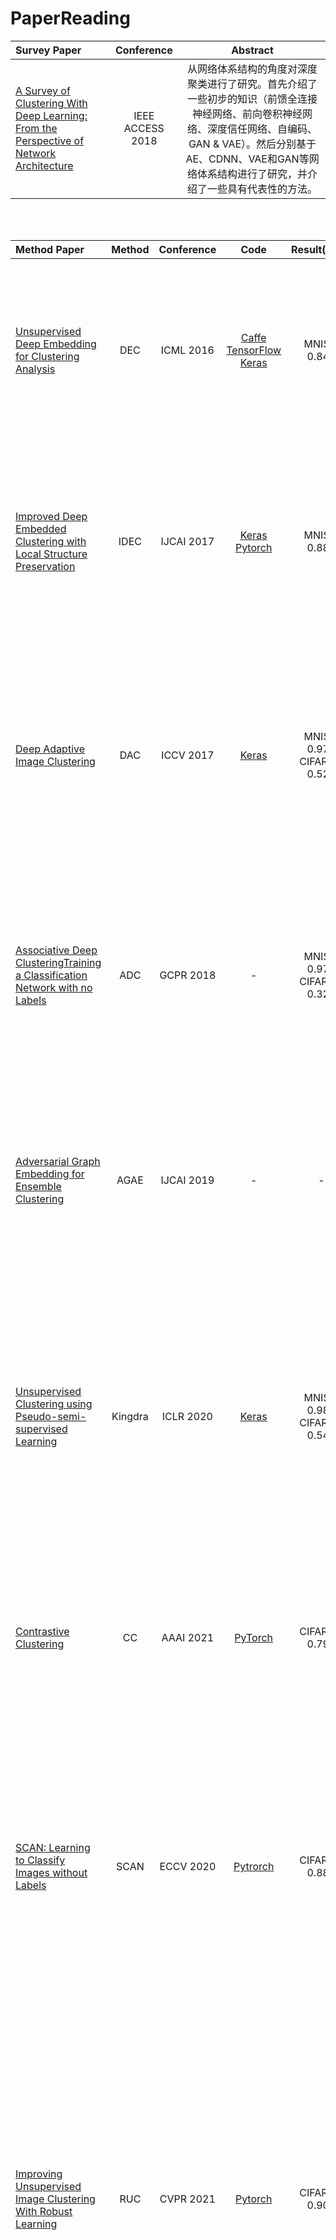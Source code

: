 # PaperReading

|    Survey Paper    |  Conference  | Abstract |
|  :---------  | :------:  | :------: |
|  [A Survey of Clustering With Deep Learning: From the Perspective of Network Architecture](https://ieeexplore.ieee.org/stamp/stamp.jsp?arnumber=8412085)  |  IEEE ACCESS 2018  |从网络体系结构的角度对深度聚类进行了研究。首先介绍了一些初步的知识（前馈全连接神经网络、前向卷积神经网络、深度信任网络、自编码、GAN & VAE）。然后分别基于AE、CDNN、VAE和GAN等网络体系结构进行了研究，并介绍了一些具有代表性的方法。 |

<br><br>

|   Method  Paper    |  Method |  Conference |  Code | Result(ACC) | Abstract |
|  :---------  | :------:  | :------: | :------: | :------: | :------: |
|  [Unsupervised Deep Embedding for Clustering Analysis](http://proceedings.mlr.press/v48/xieb16.pdf) |  DEC  |   ICML 2016  | [Caffe](https://github.com/piiswrong/dec) [TensorFlow](https://github.com/danathughes/DeepEmbeddedClustering) [Keras](https://github.com/XifengGuo/DEC-keras) | MNIST: 0.843 | 最具代表性的深度聚类方法之一。预训练AE的参数，使用encoder作为网络架构。通过最小化soft_ass和target_distrbution之间的KL散度迭代优化参数。其本质是使soft_ass中概率极端化，大的越大，小的越小，所以受pretrain效果的影响较大。 |
| [Improved Deep Embedded Clustering with Local Structure Preservation](https://www.ijcai.org/proceedings/2017/0243.pdf)   |  IDEC  |   IJCAI 2017  |  [Keras](https://github.com/XifengGuo/IDEC) [Pytorch](https://github.com/dawnranger/IDEC-pytorch) | MNIST: 0.881 | 主要优化是在DEC的基础上添加了一个reconstruction loss，为训练参数设定了一个约束，使得训练过程中尽量不破坏嵌入，同时带来一些波动，从而获得更好的结果。本文还提出了一个trick：设置固定 p 的轮数，使 p 相对固定，算法更稳定。实验中发现这个trick效果相当不错。 |
| [Deep Adaptive Image Clustering](https://openaccess.thecvf.com/content_ICCV_2017/papers/Chang_Deep_Adaptive_Image_ICCV_2017_paper.pdf)   | DAC | ICCV 2017 | [Keras](https://github.com/vector-1127/DAC) | MNIST: 0.978  CIFAR10: 0.522 |提出了一种端到端的算法，基于二分类的思想，通过预测两个sample之间是否属于同一类来训练。网络输出为soft assignment，计算相似度矩阵并构造目标矩阵（由01组成），根据adaptive的阈值选取sample来训练（即计算loss时的weight矩阵，由01组成）。训练网络和更新阈值两者交替迭代。 |
| [Associative Deep ClusteringTraining a Classification Network with no Labels](https://vision.cs.tum.edu/_media/spezial/bib/haeusser18associative.pdf) | ADC | GCPR 2018 | - | MNIST: 0.973 CIFAR10: 0.325 | 缝合怪。将Associative learning的思想用于聚类，大致思想是在labeled数据和unlabeled数据之间构建转换关系，以labeled数据的标签作为目标来训练。思路是好得多，但是它将许多loss组合成最终的loss，可解释性比较差，也非常难以复现，效果也不是很好，所以不是非常有意义。 |
| [Adversarial Graph Embedding for Ensemble Clustering](https://www.ijcai.org/proceedings/2019/0494.pdf) |  AGAE  |  IJCAI 2019  | - | - | 根据相似性从数据中发掘并构建图结构，采用GCN作为encoder，联合特征和共识图信息，生成嵌入表示，以内积层作为decoder，计算图重构loss。另一方面，根据嵌入表示和簇中心计算软分布，构造新的嵌入表示，作为正样本，原有的嵌入表示作为负样本，使用对抗学习的思想进行训练。  |
| [Unsupervised Clustering using Pseudo-semi-supervised Learning](https://openreview.net/attachment?id=rJlnxkSYPS&name=original_pdf) | Kingdra | ICLR 2020 | [Keras](https://github.com/divamgupta/deep-clustering-kingdra) | MNIST: 0.985 CIFAR10: 0.546 | 使用了半监督学习的思想，训练的label使用构造得到高置信度label。首先通过多个模型来获取样本两两间的关系，若大多数模型都认为两个样本属于同一类或不同类，则将对应的关系添加到构造的graph中：样本作为点，边分为正边和负边，代表了属于同一类和不属于同一类。从图上提取k个置信度高的簇，分配label，作为自监督学习中的labelde小数据集训练模型，迭代进行。 |
| [Contrastive Clustering](https://arxiv.org/pdf/2009.09687.pdf) | CC | AAAI 2021 | [PyTorch](https://github.com/Yunfan-Li/Contrastive-Clustering) | CIFAR10: 0.790 | 一种端到端算法，主要思想是样本层面和簇层面的对比学习。通过数据增强构造正样本对和负样本对。特征矩阵的行可以看做样本的软分配，而列可以看做簇的嵌入表示，以此分别在行空间和列空间做对比学习，同时优化两者的loss。 |
| [SCAN: Learning to Classify Images without Labels](https://arxiv.org/abs/2005.12320) | SCAN | ECCV 2020 | [Pytrorch](https://github.com/wvangansbeke/Unsupervised-Classification) | CIFAR10: 0.883 |  two-step: 表征学习和聚类。  表征学习阶段，选择一种pretext任务(SimCLR)，通过自监督学习的方式来学习样本嵌入。 之后，为每个样本选取K个相邻样本。 聚类阶段，输出为样本的软分配。首先通过SCAN-loss优化网络，接着迭代选取高置信度样本，分配伪标签，通过cross-entropy loss训练网络。SCAN-loss分两部分，第一部分使得样本和它的邻居样本之间的距离最小，第二部分为熵约束。 |
|[Improving Unsupervised Image Clustering With Robust Learning](https://arxiv.org/pdf/2012.11150.pdf)| RUC | CVPR 2021 |[Pytorch](https://github.com/deu30303/RUC)| CIFAR10: 0.903 | RUC是一个可叠加的模块，以其他方法的最终模型为输入，在此基础上使用一些 Robust Learning 的方法（Co-train、label smoothing）来提升模型效果。具体模型如下：首先根据原始模型输出的 pseudo label 将数据集划分为 labeled data 和 unlabeled data，接着同时训练两个模型，使用 Co-refine 生成更为可靠的label，应用 Mix-Match 的半监督学习框架，结合 smoothed-label data 计算最终的 loss，迭代地更新两个网络。每个 epoch 的最后更新 labeled data 和 unlabeled data 的划分。 |
|[MiCE: Mixture of Contrastive Experts for Unsupervised Image Clustering ](https://openreview.net/pdf?id=gV3wdEOGy_V)|MiCE|ICLR2021| [Pytorch](https://github.com/TsungWeiTsai/MiCE) | CIFAR10: 0.835 | 框架比较特殊。受MoE的启发，MiCE使用了分治的思想,通过K个experts来预测样本的分配。每个expert有自己的“知识”，对样本分配提出自己的预测，而一个样本对每个expert的信任程度也是不一样的。还有一个特殊的地方为：MiCE的主体网络将一张图片(1 x image_size)映射到 K x d 的空间中，再将每个 1 x d 的embedding分别输入到对应的expert中。实际上，如果将expert看做网络的一部分，MiCE其实也是使用了K个不同的网络来预测分配，不同的地方在于网络的前一部分的参数是共享的，且expert预测的分配也有权重。 |
| [SPICE: Semantic Pseudo-labeling for Image Clustering](https://arxiv.org/pdf/2103.09382v1.pdf) | SPICE | Arxiv 2021 | [Pytorch](https://github.com/niuchuangnn/SPICE) | CIFAR10: 0.917 | SPICE是一个三阶段的方法，有一些缝合怪的意思，但其组件和思想还是比较简单的。模型包括backbone(ResNet34)和一个分类器CLSHead(MLP)。阶段一训练表征学习模型backbone，模型的参数在后续任务中是frozen的。阶段二 SPICE-Self 自监督学习阶段，通过高置信度样本构造聚类中心，为中心周围的样本分配伪标签，训练分类器。阶段三 SPICE-Semi “半监督”学习阶段根据伪标签和语义相邻关系选取labeled样本，以半监督的方式训练分类器。 |
|[Clustering-friendly Representation Learning via Instance Discrimination and Feature Decorrelation](https://openreview.net/pdf?id=e12NDM7wkEY)|IDFD|ICLR2021| [Pytorch](https://github.com/TTN-YKK/Clustering_friendly_representation_learning) | CIFAR10: 0.828 | IDFD可以说是一个面向聚类任务的表征学习方法。它有两个目标：学习样本间的相似性和减少特征内的相关性。具体的思想和CC有一些相似，在一个n*d的特征矩阵中，行向量作为样本特征，列向量作为特征的表示。优化的目标都是使样本或特征与自己的相似度最大，与其他样本或特征得到相似度最小。IDFD的聚类方法使用了最简单的K-Means，但是效果还是比较好的，说明IDFD在表征学习上做得非常不错。IDFD整体的框架非常简单，如果配合好一点的聚类方法，效果应该还能再提升一些。 |
| [Barlow Twins：Self-Supervised Learning via Redundancy Reduction](https://arxiv.org/pdf/2103.03230.pdf) | BT | Arxiv 2021 | [Pytorch](https://github.com/facebookresearch/barlowtwins) | - | BT是一个表征学习方法，框架非常简单：样本X的两个增强样本Ya和Yb通过相同的网络，得到表征Za和Zb。但它有一点比较特殊：它求的是两个增强样本之间的相似度矩阵，即 d*d 的矩阵。目标函数也非常简单，分两项，第一项使得对角线元素尽量接近，第二项使得非对角线元素尽量接近0。由于比较的是同一个样本的两个增强之间的关系，所以BT对 batch_size 没有要求，鲁棒性较强。相应的，特征维度的增加非常有利于BT的性能。 |
| [Unsupervised Learning of Visual Features by Contrasting Cluster Assignments](https://arxiv.org/pdf/2006.09882.pdf) | SwAV | NIPS2020 |[PyTorch](https://github.com/facebookresearch/swav)| - | SwAV 的框架比较简单：sample x 的多个数据增强通过网络，获得 embedding z，根据 z 和聚类中心 c 计算 label q，再通过最小化不同增强之间的差异来训练网络。创新点：数据增强使用了 mutil-crop，除了两个标准 size 的增强，mutil-crop 还使用了 V 个较小 size 的增强，使用两个标准增强的 label 来训练 V 个小 size 增强的预测，目标是最小化两者之间的交叉熵。 |
|[Mitigating Embedding and Class Assignment Mismatch in Unsupervised Image Classification](https://www.ecva.net/papers/eccv_2020/papers_ECCV/papers/123690749.pdf)|TSUC|ECCV 2020|[Pytorch](https://github.com/dscig/TwoStageUC)| CIFAR10: 0.810 | TSUC 是一个 two-stage 的方法。Stage 1 使用了 Super-AND(一种样本特异性学习方法)来进行预训练，以获得良好的网络初始化。Stage 2 先 fineturn embedding，再通过5个分类器头来进行分类。fineturn 的 Loss 包含两项：第一项是 cluster 级，使原始图像和增强图像之间相同 cluster 的相似度尽量大，不同 cluster 之间的相似度尽量小。第二项是 instance 级别的，目的为拉近原始图像的 embedding 与增强图像的 embedding 之间的距离、扩大不同原始图像 embedding 之间的距离。 |